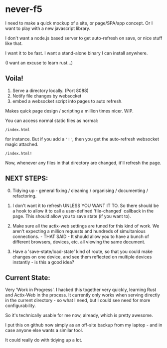 # never-f5

I need to make a quick mockup of a site, or page/SPA/app concept.  Or I want to play with a new javascript library.

I don't want a node.js based server to get auto-refresh on save, or nice stuff like that.

I want it to be fast.  I want a stand-alone binary I can install anywhere.

(I want an excuse to learn rust...)

## Voila!

1) Serve a directory locally. (Port 8088)
2) Notify file changes by websocket
3) embed a websocket script into pages to auto refresh.

Makes quick page design / scripting a million times nicer. WIP.

You can access normal static files as normal:

    /index.html

for instance.  But if you add a `'!'`, then you get the auto-refresh websocket magic attached.

    /index.html!
    
Now, whenever any files in that directory are changed, it'll refresh the page.

## NEXT STEPS:

0) Tidying up - general fixing / cleaning / organising / documenting / refactoring.

1) I don't want it to refresh UNLESS YOU WANT IT TO.  So there should be a hook to allow it to call a user-defined 'file-changed' callback in the page.  This should allow you to save state (if you want to).

2) Make sure all the actix-web settings are tuned for this kind of work.  We aren't expecting a million requests and hundreds of simultanious connections.  - THAT SAID - It should allow you to have a bunch of different browsers, devices, etc. all viewing the same document.

3) Have a 'save-state/load-state' kind of route, so that you could make changes on one device, and see them reflected on multiple devices instantly - is this a good idea?

## Current State:

Very 'Work in Progress'.  I hacked this together very quickly, learning Rust and Actix-Web in the process.
It currently only works when serving directly in the current directory - so what I need, but I could see need for more configurability.

So it's technically usable for me now, already, which is pretty awesome.

I put this on github now simply as an off-site backup from my laptop - and in case anyone else wants a similar tool.

It could really do with tidying up a lot.
